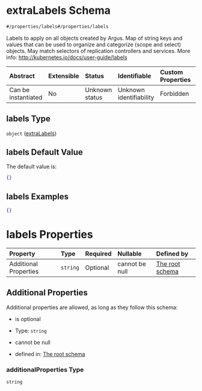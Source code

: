 # extraLabels Schema

```txt
#/properties/labels#/properties/labels
```

Labels to apply on all objects created by Argus. Map of string keys and values that can be used to organize and categorize (scope and select) objects. May match selectors of replication controllers and services. More info: <http://kubernetes.io/docs/user-guide/labels>

| Abstract            | Extensible | Status         | Identifiable            | Custom Properties | Additional Properties | Access Restrictions | Defined In                                                        |
| :------------------ | :--------- | :------------- | :---------------------- | :---------------- | :-------------------- | :------------------ | :---------------------------------------------------------------- |
| Can be instantiated | No         | Unknown status | Unknown identifiability | Forbidden         | Allowed               | none                | [values.schema.json\*](values.schema.json "open original schema") |

## labels Type

`object` ([extraLabels](values-properties-extralabels.md))

## labels Default Value

The default value is:

```json
{}
```

## labels Examples

```json
{}
```

# labels Properties

| Property              | Type     | Required | Nullable       | Defined by                                                                                                                             |
| :-------------------- | :------- | :------- | :------------- | :------------------------------------------------------------------------------------------------------------------------------------- |
| Additional Properties | `string` | Optional | cannot be null | [The root schema](values-properties-extralabels-additionalproperties.md "#/properties/labels#/properties/labels/additionalProperties") |

## Additional Properties

Additional properties are allowed, as long as they follow this schema:



*   is optional

*   Type: `string`

*   cannot be null

*   defined in: [The root schema](values-properties-extralabels-additionalproperties.md "#/properties/labels#/properties/labels/additionalProperties")

### additionalProperties Type

`string`
